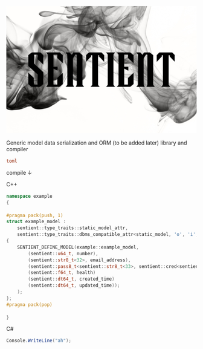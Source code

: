 ![image info](./docs/sentient_with_background.png)

Generic model data serialization and ORM (to be added later) library and compiler

```TOML
toml
```

compile ↓

C++

```C++
namespace example
{

#pragma pack(push, 1)
struct example_model :
    sentient::type_traits::static_model_attr,
    sentient::type_traits::dbms_compatible_attr<static_model, 'o', 'i', 'o', 'i', '\0'>
{
    SENTIENT_DEFINE_MODEL(example::example_model,
        (sentient::u64_t, number),
        (sentient::str8_t<32>, email_address),
        (sentient::pass8_t<sentient::str8_t<33>, sentient::cred<sentient::sha_256>, password),
        (sentient::f64_t, health)
        (sentient::dt64_t, created_time)
        (sentient::dt64_t, updated_time));
    );
};
#pragma pack(pop)

}
```

C#

```C#
Console.WriteLine("ah");
```

